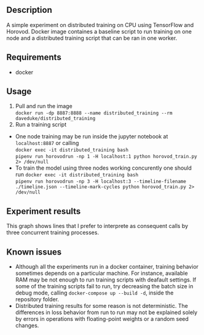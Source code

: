 ## Description
A simple experiment on distributed training on CPU using TensorFlow and Horovod.
Docker image containes a baseline script to run training on one node and a distributed training script that can be ran in one worker.

## Requirements
* docker

## Usage
1) Pull and run the image \
`docker run -dp 8887:8888 --name distributed_training --rm daveduke/distributed_training` 
2) Run a training script
* One node training may be run inside the jupyter notebook at `localhost:8887` or calling \
`docker exec -it distributed_training bash` \
`pipenv run horovodrun -np 1 -H localhost:1 python horovod_train.py 2> /dev/null`
* To train the model using three nodes working concurently one should run
`docker exec -it distributed_training bash` \
`pipenv run horovodrun -np 3 -H localhost:3 --timeline-filename ./timeline.json --timeline-mark-cycles python horovod_train.py 2> /dev/null`

## Experiment results
This graph shows lines that I prefer to interprete as consequent calls by three concurrent training processes.

## Known issues
* Although all the experiments run in a docker container, training behavior sometimes depends on a particular machine. For instance, available RAM may be not enough to run training scripts with deafault settings. If some of the training scripts fail to run, try decreasing the batch size in debug mode, calling `docker-compose up --build -d`, inside the repository folder.
* Distributed training results for some reason is not deterministic. The differences in loss behavior from run to run may not be explained solely by errors in operations with floating-point weights or a random seed changes.
